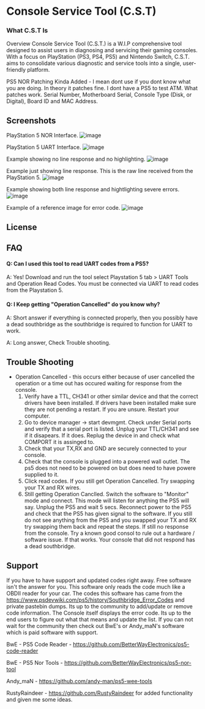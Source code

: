 # Console Service Tool (C.S.T) #


### What C.S.T Is ###
Overview
Console Service Tool (C.S.T.) is a W.I.P comprehensive tool designed to assist users in diagnosing and servicing their gaming consoles. With a focus on PlayStation (PS3, PS4, PS5) and Nintendo Switch, C.S.T. aims to consolidate various diagnostic and service tools into a single, user-friendly platform.


PS5 NOR Patching Kinda Added - I mean dont use if you dont know what you are doing. In theory it patches fine. I dont have a PS5 to test ATM. 
What patches work. Serial Number, Motherboard Serial, Console Type (Disk, or Digital), Board ID and MAC Address. 
## Screenshots

PlayStation 5 NOR Interface.
![image](https://github.com/amoamare/ConsoleServiceTool/assets/15149902/d5b20998-c0ea-4e0d-8a4d-b8f7309961e3)

PlayStation 5 UART Interface.
![image](https://github.com/amoamare/ConsoleServiceTool/assets/15149902/962053bb-006c-4e6f-9a43-4ad768334d87)

Example showing no line response and no highlighting. 
![image](https://github.com/amoamare/ConsoleServiceTool/assets/15149902/7a338443-1666-4a01-b734-53cc38b84784)

Example just showing line response. This is the raw line received from the PlayStation 5.
![image](https://github.com/amoamare/ConsoleServiceTool/assets/15149902/0570b58e-fd9c-4c13-9930-7915aa127305)

Example showing both line response and hightlighting severe errors.
![image](https://github.com/amoamare/ConsoleServiceTool/assets/15149902/3d4e5a81-11ed-4d03-8329-1fb33608355c)

Example of a reference image for error code. 
![image](https://github.com/amoamare/ConsoleServiceTool/assets/15149902/d9863882-3615-4b21-99c1-c32cb557cbad)


## License



## FAQ

#### Q: Can I used this tool to read UART codes from a PS5?

A: Yes! Download and run the tool select Playstation 5 tab > UART Tools and Operation Read Codes. You must be connected via UART to read codes from the Playstation 5.

#### Q: I Keep getting "Operation Cancelled" do you know why?

A: Short answer if everything is connected properly, then you possibly have a dead southbridge as the southbridge is required to function for UART to work.

A: Long answer, Check Trouble shooting.




## Trouble Shooting
* Operation Cancelled - this occurs either because of user cancelled the operation or a time out has occured waiting for response from the console. 
    1. Verify  have a TTL, CH341 or other similar device and that the correct drivers have been installed. If drivers have been installed make sure they are not pending a restart. If you are unsure. Restart your computer. 
    2. Go to device manager -> start devmgmt. Check under Serial ports and verify that a serial port is listed. Unplug your TTL/CH341 and see if it disapears. If it does. Replug the device in and check what COMPORT it is assinged to. 
    3. Check that your TX,RX and GND are securely connected to your console.
    4. Check that the console is plugged into a powered wall outlet. The ps5 does not need to be powered on but does need to have powere supplied to it. 
    5. Click read codes. If you still get Operation Cancelled. Try swapping your TX and RX wires. 
    6. Still getting Operation Canclled. Switch the software to "Monitor" mode and connect. This mode will listen for anything the PS5 will say. Unplug the PS5 and wait 5 secs. Reconnect power to the PS5 and check that the PS5 has given signal to the software. If you still do not see anything from the PS5 and you swapped your TX and RX try swapping them back and repeat the steps. If still no response from the console. Try a known good consol to rule out a hardware / software issue. If that works. Your console that did not respond has a dead southbridge.

## Support

If you have to have support and updated codes right away. Free software isn't the answer for you. This software only reads the code much like a OBDII reader for your car. The codes this software has came from the https://www.psdevwiki.com/ps5/history/Southbridge_Error_Codes and private pastebin dumps. Its up to the community to add/update or remove code information. The Console itself displays the error code. Its up to the end users to figure out what that means and update the list. If you can not wait for the community then check out BwE's or Andy_maN's software which is paid software with support.

BwE - PS5 Code Reader - https://github.com/BetterWayElectronics/ps5-code-reader

BwE - PS5 Nor Tools - https://github.com/BetterWayElectronics/ps5-nor-tool

Andy_maN - https://github.com/andy-man/ps5-wee-tools

RustyRaindeer - https://github.com/RustyRaindeer for added functionality and given me some ideas. 
